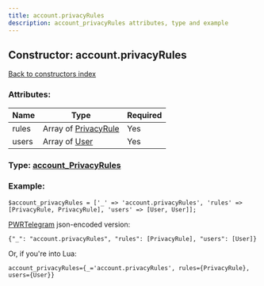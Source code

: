 ```yaml
---
title: account.privacyRules
description: account_privacyRules attributes, type and example
---
```

## Constructor: account.privacyRules  
[Back to constructors index](index.md)



### Attributes:

| Name     |    Type       | Required |
|----------|---------------|----------|
|rules|Array of [PrivacyRule](../types/PrivacyRule.md) | Yes|
|users|Array of [User](../types/User.md) | Yes|



### Type: [account\_PrivacyRules](../types/account_PrivacyRules.md)


### Example:

```
$account_privacyRules = ['_' => 'account.privacyRules', 'rules' => [PrivacyRule, PrivacyRule], 'users' => [User, User]];
```  

[PWRTelegram](https://pwrtelegram.xyz) json-encoded version:

```
{"_": "account.privacyRules", "rules": [PrivacyRule], "users": [User]}
```


Or, if you're into Lua:  


```
account_privacyRules={_='account.privacyRules', rules={PrivacyRule}, users={User}}

```


